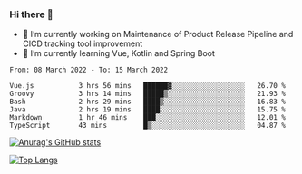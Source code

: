 ### Hi there 👋

- 🔭 I’m currently working on Maintenance of Product Release Pipeline and CICD tracking tool improvement
- 🌱 I’m currently learning Vue, Kotlin and Spring Boot

<!--START_SECTION:waka-->

```text
From: 08 March 2022 - To: 15 March 2022

Vue.js           3 hrs 56 mins   ██████▓░░░░░░░░░░░░░░░░░░   26.70 %
Groovy           3 hrs 14 mins   █████▒░░░░░░░░░░░░░░░░░░░   21.93 %
Bash             2 hrs 29 mins   ████▒░░░░░░░░░░░░░░░░░░░░   16.83 %
Java             2 hrs 19 mins   ████░░░░░░░░░░░░░░░░░░░░░   15.75 %
Markdown         1 hr 46 mins    ███░░░░░░░░░░░░░░░░░░░░░░   12.01 %
TypeScript       43 mins         █▒░░░░░░░░░░░░░░░░░░░░░░░   04.87 %
```

<!--END_SECTION:waka-->

[![Anurag's GitHub stats](https://github-readme-stats.vercel.app/api?username=yunhao981&show_icons=true&theme=solarized-dark)](https://github.com/anuraghazra/github-readme-stats)

[![Top Langs](https://github-readme-stats.vercel.app/api/top-langs/?username=yunhao981&theme=solarized-dark&layout=compact)](https://github.com/anuraghazra/github-readme-stats)

<!--
**yunhao981/yunhao981** is a ✨ _special_ ✨ repository because its `README.md` (this file) appears on your GitHub profile.

Here are some ideas to get you started:

- 🔭 I’m currently working on Maintenance of Release Pipeline and CICD tracking tool improvement
- 🌱 I’m currently learning Vue, Kotlin and Spring Boot
- 👯 I’m looking to collaborate on ...
- 🤔 I’m looking for help with ...
- 💬 Ask me about ...
- 📫 How to reach me: ...
- 😄 Pronouns: ...
- ⚡ Fun fact: ...
-->


